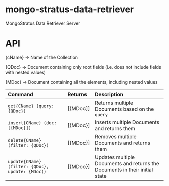 # mongo-stratus-data-retriever
MongoStratus Data Retriever Server

# API
{cName} -> Name of the Collection

{QDoc} -> Document containing only root fields (i.e. does not include fields with nested values)

{MDoc} -> Document containing all the elements, including nested values


| Command | Returns | Description |
| :------ | :------ | :---------- |
| `get{CName} (query: {QDoc})` | [{MDoc]] | Returns multiple Documents based on the `query` |
| `insert{CName} (doc: [{MDoc}])` | [{MDoc}] | Inserts multiple Documents and returns them |
| `delete{CName} (filter: {QDoc})` | [{MDoc}] | Removes multiple Documents and returns them |
| `update{CName} (filter: {QDoc}, update: {MDoc))` | [{MDoc}] | Updates multiple Documents and returns the Documents in their initial state |
